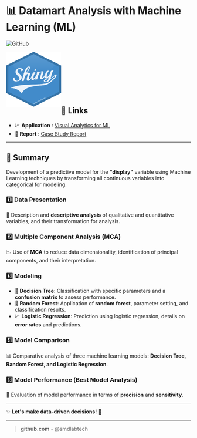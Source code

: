 
# 📊 Datamart Analysis with Machine Learning (ML)  
[![GitHub](https://img.shields.io/badge/GitHub-repository-informational?style=flat&logo=github&logoColor=white&color=blue)](https://github.com/smdlabtech/cy_ranaviz_ml_with_shiny)

<p align="left"> 
    <img width="150" height="150" src="assets/img/logo_shiny.png" align="left"></img>
</p>
<br><br><br><br><br><br><br>

## 🔗 Links  
- 📈 **Application** : [Visual Analytics for ML](https://smd-lab-tech.shinyapps.io/Shiny_Dataviz/)  
- 📕 **Report** : [Case Study Report](./_docs/rprt_ana_donnee_avancees_22-1.pdf)  

---

## 📌 Summary  
Development of a predictive model for the **"display"** variable using Machine Learning techniques by transforming all continuous variables into categorical for modeling.

### 1️⃣ Data Presentation  
📌 Description and **descriptive analysis** of qualitative and quantitative variables, and their transformation for analysis.

### 2️⃣ Multiple Component Analysis (MCA)  
📉 Use of **MCA** to reduce data dimensionality, identification of principal components, and their interpretation.

### 3️⃣ Modeling  
- 🌳 **Decision Tree**: Classification with specific parameters and a **confusion matrix** to assess performance.  
- 🌲 **Random Forest**: Application of **random forest**, parameter setting, and classification results.  
- 📈 **Logistic Regression**: Prediction using logistic regression, details on **error rates** and predictions.

### 4️⃣ Model Comparison  
📊 Comparative analysis of three machine learning models: **Decision Tree, Random Forest, and Logistic Regression**.

### 5️⃣ Model Performance (Best Model Analysis)  
📏 Evaluation of model performance in terms of **precision** and **sensitivity**.

---

✨ **Let's make data-driven decisions!** 🚀

---
> **github.com** - @smdlabtech  

